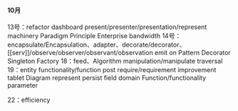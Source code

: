 
#### 10月
13号：refactor dashboard present/presenter/presentation/represent machinery Paradigm Principle Enterprise bandwidth 
14号：encapsulate/Encapsulation、adapter、decorate/decorator、[[serv]]/observe/observer/observant/observation emit on Pattern Decorator Singleton Factory 
18：feed、Algorithm manipulation/manipulate traversal 
19：entity functionality/function post  require/requirement improvement tablet Diagram represent persist field domain Function/functionality parameter

22：efficiency
